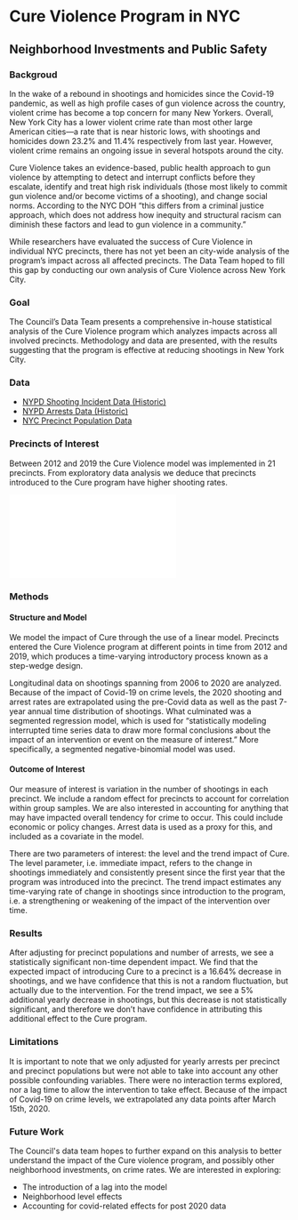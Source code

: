 # Cure Violence Program in NYC
## Neighborhood Investments and Public Safety

### Backgroud
In the wake of a rebound in shootings and homicides since the Covid-19 pandemic, as well as high profile cases of gun violence across the country, violent crime has become a top concern for many New Yorkers. Overall, New York City has a lower violent crime rate than most other large American cities—a rate that is near historic lows, with shootings and homicides down 23.2% and 11.4% respectively from last year. However, violent crime remains an ongoing issue in several hotspots around the city.

Cure Violence takes an evidence-based, public health approach to gun violence by attempting to detect and interrupt conflicts before they escalate, identify and treat high risk individuals (those most likely to commit gun violence and/or become victims of a shooting), and change social norms. According to the NYC DOH “this differs from a criminal justice approach, which does not address how inequity and structural racism can diminish these factors and lead to gun violence in a community.”

While researchers have evaluated the success of Cure Violence in individual NYC precincts, there has not yet been an city-wide analysis of the program’s impact across all affected precincts. The Data Team hoped to fill this gap by conducting our own analysis of Cure Violence across New York City.

### Goal
The Council’s Data Team presents a comprehensive in-house statistical analysis of the Cure Violence program which analyzes impacts across all involved precincts. Methodology and data are presented, with the results suggesting that the program is effective at reducing shootings in New York City.

### Data
- [NYPD Shooting Incident Data (Historic)](https://data.cityofnewyork.us/Public-Safety/NYPD-Shooting-Incident-Data-Historic-/833y-fsy8)
- [NYPD Arrests Data (Historic)](https://data.cityofnewyork.us/Public-Safety/NYPD-Arrests-Data-Historic-/8h9b-rp9u)
- [NYC Precinct Population Data](https://johnkeefe.net/nyc-police-precinct-and-census-data)

### Precincts of Interest
Between 2012 and 2019 the Cure Violence model was implemented in 21 precincts. From exploratory data analysis we deduce that precincts introduced to the Cure program have higher shooting rates.

![](visuals/cohort_map.html)

### Methods
#### Structure and Model
We model the impact of Cure through the use of a linear model. Precincts entered the Cure Violence program at different points in time from 2012 and 2019, which produces a time-varying introductory process known as a step-wedge design.

Longitudinal data on shootings spanning from 2006 to 2020 are analyzed. Because of the impact of Covid-19 on crime levels, the 2020 shooting and arrest rates are extrapolated using the pre-Covid data as well as the past 7-year annual time distribution of shootings. What culminated was a segmented regression model, which is used for “statistically modeling interrupted time series data to draw more formal conclusions about the impact of an intervention or event on the measure of interest.” More specifically, a segmented negative-binomial model was used.

#### Outcome of Interest
Our measure of interest is variation in the number of shootings in each precinct. We include a random effect for precincts to account for correlation within group samples. We are also interested in accounting for anything that may have impacted overall tendency for crime to occur. This could include economic or policy changes. Arrest data is used as a proxy for this, and included as a covariate in the model.

There are two parameters of interest: the level and the trend impact of Cure. The level parameter, i.e. immediate impact, refers to the change in shootings immediately and consistently present since the first year that the program was introduced into the precinct. The trend impact estimates any time-varying rate of change in shootings since introduction to the program, i.e. a strengthening or weakening of the impact of the intervention over time.

### Results
After adjusting for precinct populations and number of arrests, we see a statistically significant non-time dependent impact. We find that the expected impact of introducing Cure to a precinct is a 16.64% decrease in shootings, and we have confidence that this is not a random fluctuation, but actually due to the intervention. For the trend impact, we see a 5% additional yearly decrease in shootings, but this decrease is not statistically significant, and therefore we don’t have confidence in attributing this additional effect to the Cure program.

### Limitations
It is important to note that we only adjusted for yearly arrests per precinct and precinct populations but were not able to take into account any other possible confounding variables. There were no interaction terms explored, nor a lag time to allow the intervention to take effect. Because of the impact of Covid-19 on crime levels, we extrapolated any data points after March 15th, 2020.

### Future Work
The Council's data team hopes to further expand on this analysis to better understand the impact of the Cure violence program, and possibly other neighborhood investments, on crime rates. We are interested in exploring:

- The introduction of a lag into the model
- Neighborhood level effects
- Accounting for covid-related effects for post 2020 data
